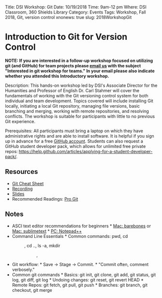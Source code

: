 Title: DSI Workshop: Git
Date: 10/19/2018
Time: 9am-12 pm
Where: DSI Classroom, 360 Shields Library
Category: Events
Tags: Workshop, Fall 2018, Git, version control
xnonews: true
slug: 2018WorkshopGit

#  Introduction to Git for Version Control

**NOTE: If you are interested in a follow-up workshop focused on utilizing git (and GitHub) for team projects please [email us](mailto:datascience@ucdavis.edu) with the subject "Interested in git workshop for teams." In your email please also indicate whether you attended this Introductory workshop.**

Description: This hands-on workshop led by DSI's Associate Director for the Humanities and Professor of English Dr. Carl Stahmer will cover the fundamentals of working with the Git versioning control system for both individual and team development. Topics covered will include installing Git locally, initiating a local Git repository, managing file versions, basic branching and merging, working with remote repositories, and resolving conflicts. The workshop is suitable for participants with little to no previous Git experience. 

Prerequisites: All participants must bring a laptop on which they have administrative rights and are able to install software. It is helpful if you sign up in advance for a free [GitHub account](https://github.com/). Students can also request a GitHub student developer pack, which allows for unlimited free private repos: https://help.github.com/articles/applying-for-a-student-developer-pack/.

## Resources

* [Git Cheat Sheet](https://www.atlassian.com/git/tutorials/atlassian-git-cheatsheet)
* [Recording]()
* [Slides]()
* Recommended Readings: [Pro Git](https://git-scm.com/book)

## Notes

* ASCI text editor recommendations for beginners
		* [Mac: barebones](https://www.barebones.com/products/bbedit/) or [Mac: sublimetext]()
		* [PC: Notepad++](https://notepad-plus-plus.org/)
* Command Line Essentials
		* Common commands: pwd, cd <dir>, cd .., ls -a,  mkdir <dir>,  
* Git workflow: 
		* Save -> Stage -> Commit. 
		* "Commit often, comment verbosely."
* Common git commands
		* Basics: git init, git clone, git add, git status, git log, git diff, git log
		* Undoing changes: git reset, git revert HEAD
		* Remote Repos: git fetch, git pull, git push
		* Branches: git branch, git checkout, git merge